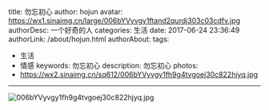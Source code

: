 title: 勿忘初心
author: hojun
avatar: https://wx1.sinaimg.cn/large/006bYVyvgy1ftand2qurdj303c03cdfv.jpg
authorDesc: 一个好奇的人
categories: 生活
date: 2017-06-24 23:36:49
authorLink: /about/hojun.html
authorAbout:
tags:
 - 生活
 - 情感
keywords: 勿忘初心
description: 勿忘初心
photos:
 - https://wx2.sinaimg.cn/sq612/006bYVyvgy1fh9g4tvgoej30c822hjyq.jpg
---
![006bYVyvgy1fh9g4tvgoej30c822hjyq.jpg](https://wx2.sinaimg.cn/large/006bYVyvgy1fh9g4tvgoej30c822hjyq.jpg)